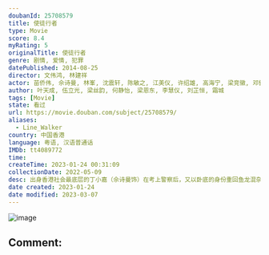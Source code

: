 ```yaml
---
doubanId: 25708579
title: 使徒行者
type: Movie
score: 8.4
myRating: 5
originalTitle: 使徒行者
genre: 剧情, 爱情, 犯罪
datePublished: 2014-08-25
director: 文伟鸿, 林建祥
actor: 苗侨伟, 佘诗曼, 林峯, 沈震轩, 陈敏之, 江美仪, 许绍雄, 高海宁, 梁竞徽, 邓健泓, 黄祥兴, 刘江, 梁靖琪, 韩马利, 吕珊, 苏恩磁, 陈倩扬, 欧瑞伟, 彭怀安, 李海生, 李冈龙, 林伟, 何启南, 张振朗, 张国强, 贝安琪, 罗乐林, 林秀怡, 何广沛, 刘嘉琪, 李旻芳, 曾敏, 陈靖云, 赵璧渝, 陈芷尤, 黄匡翘, 陈颍熙, 谢文欣, 周宝霖, 陈俊坚, 郑世豪, 陈志健, 卢峻峯, 蔡康年, 叶炜, 司徒晖, 李伟健, 焦浩轩, 李泳豪, 魏惠文, 何俊轩, 杨证桦, 曾航生, 杨瑞麟, 邓英敏, 吴沚默, 利颖怡, 温裕红, 阮浩棕, 黄得生, 李启杰, 郑咏谦, 黄颖君, 鲁振顺, 张智轩, 杜大伟, 王维德, 许家杰, 陈狄克, 沈可欣, 黄炜溏, 黄耀煌, 罗天池, 姚亦澧, 阮儿, 邵卓尧, 刘天龙, 周丽欣, 陈荣峻, 吴香伦, 曾健明, 范仲恒, 江富强, 沈爱琳, 郭千瑜, 黄柏文, 罗莽, 黄梓玮, 容天佑, 姚宏远, 陈勉良
author: 叶天成, 伍立光, 梁丝韵, 何静怡, 梁恩东, 李慧仪, 刘芷恒, 霜城
tags: [Movie]
state: 看过
url: https://movie.douban.com/subject/25708579/
aliases:
  - Line_Walker
country: 中国香港
language: 粤语, 汉语普通话
IMDb: tt4089772
time: 
createTime: 2023-01-24 00:31:09
collectionDate: 2022-05-09
desc: 出身香港社会最底层的丁小嘉（佘诗曼饰）在考上警察后，又以卧底的身份重回鱼龙混杂的砵兰街，替CID督查康道行（欧瑞伟饰）搜集情报。谁知在追查三合会头目游达富的犯罪事实过程中，道行意外遇害身亡。他在临...
date created: 2023-01-24
date modified: 2023-03-07
---
```


![image](p2207080581.jpg)

Comment:
---
